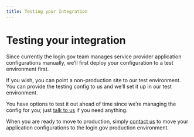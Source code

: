 ```yaml
---
title: Testing your Integration
---
```


# Testing your integration

Since currently the login.gov team manages service provider application configurations manually, we’ll first deploy your configuration to a test environment first.

If you wish, you can point a non-production site to our test environment. You can provide the testing config to us and we’ll set it up in our test environment.

You have options to test it out ahead of time since we’re managing the config for you; just [talk to us](contact_us) if you need anything.

When you are ready to move to production, simply [contact us](/contact_us) to move your application configurations to the login.gov production environment.
